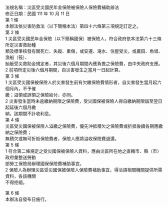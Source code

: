 法規名稱：災區受災國民年金保險被保險人保險費補助辦法  
修正日期：民國 111 年 10 月 11 日  
第 1 條  
本辦法依災害防救法（以下簡稱本法）第四十六條第三項規定訂定之。  
第 2 條  
1 災區受災國民年金保險（以下簡稱國保）被保險人，符合政府依本法第六十三條所定災害救助種  
類及標準核發有關死亡、失蹤、重傷，或安遷、淹水、住屋受災，或農田、魚塭、漁船（筏）、  
舢舨受災救助金規定者，其災後六個月期間內應負擔之保險費，由中央政府支應。  
2 前項所定災後六個月期間，自災害發生之當月一日起計算。  
第 3 條  
1 災區受災國保被保險人於災害發生前有欠繳保險費情形者，自災害發生當月起六個月內，不予催  
繳；溢領或誤領之保險給付，亦同。  
2 災害發生當時未逾繳納期限之保險費，受災國保被保險人得自繳納期限屆至翌日起延後六個月繳  
納，該期間不計收利息。  
第 4 條  
災區受災國保被保險人溢繳之保險費，優先沖抵積欠之保險費或折抵後續各期應繳納之保險費；  
無積欠或無可折抵保險費者，保險人應將溢收保險費退還。  
第 5 條  
1 符合第二條規定之受災國保被保險人資料，應由災區所在地之直轄市、縣（市）政府彙整送勞動  
部勞工保險局辦理國保保險費補助事宜。  
2 保險人為辦理災區受災國保被保險人保險費補助事宜，得洽請相關機關提供所需資料，各該機關  
不得拒絕。  


第 6 條  
本辦法自發布日施行。  


